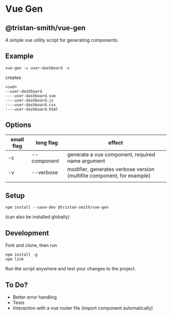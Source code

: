 # Vue Gen
## @tristan-smith/vue-gen
A simple vue utility script for generating components.
## Example
```
vue-gen -c user-dashboard -v
```
creates
```
<cwd>
--user-dashboard
----user-dashboard.vue
----user-dashboard.js
----user-dashboard.css
----user-dashboard.html
```

## Options
| small flag | long flag | effect |
| ---------- | ---------- | ------ |
| -c | --component | generate a vue component, required name argument |
| -v | --verbose | modifier, generates verbose version (multifile component, for example) |
|  |  |  |

## Setup
```
npm install --save-dev @tristan-smith/vue-gen
```
(can also be installed globally)

## Development
Fork and clone, then run
```
npm install -g
npm link
```
Run the script anywhere and test your changes to the project.

## To Do?
* Better error handling
* Tests
* Interaction with a vue router file (import component automatically)